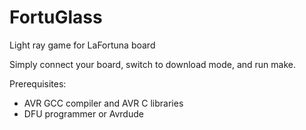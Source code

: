 # FortuGlass
Light ray game for LaFortuna board

Simply connect your board, switch to download mode, and run make.

Prerequisites:
* AVR GCC compiler and AVR C libraries
* DFU programmer or Avrdude 
